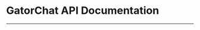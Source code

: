 # GatorChat API Documentation
-----------------------------------------------------------------------------------------------------------------------------------------------------------------------
